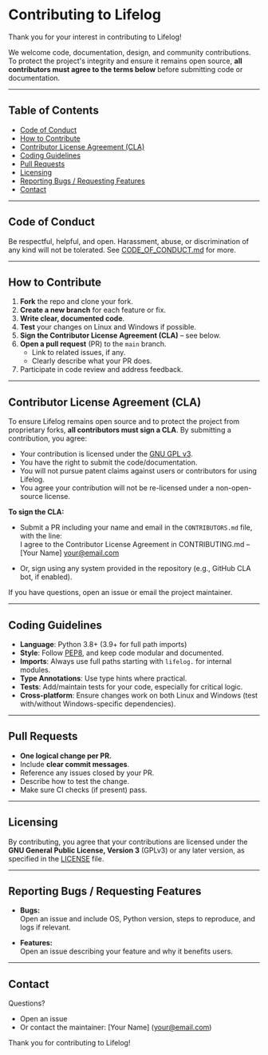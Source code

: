 # Contributing to Lifelog

Thank you for your interest in contributing to Lifelog!

We welcome code, documentation, design, and community contributions. To protect the project's integrity and ensure it remains open source, **all contributors must agree to the terms below** before submitting code or documentation.

---

## Table of Contents

- [Code of Conduct](#code-of-conduct)
- [How to Contribute](#how-to-contribute)
- [Contributor License Agreement (CLA)](#contributor-license-agreement-cla)
- [Coding Guidelines](#coding-guidelines)
- [Pull Requests](#pull-requests)
- [Licensing](#licensing)
- [Reporting Bugs / Requesting Features](#reporting-bugs--requesting-features)
- [Contact](#contact)

---

## Code of Conduct

Be respectful, helpful, and open. Harassment, abuse, or discrimination of any kind will not be tolerated. See [CODE_OF_CONDUCT.md](./CODE_OF_CONDUCT.md) for more.

---

## How to Contribute

1. **Fork** the repo and clone your fork.
2. **Create a new branch** for each feature or fix.
3. **Write clear, documented code**.
4. **Test** your changes on Linux and Windows if possible.
5. **Sign the Contributor License Agreement (CLA)** – see below.
6. **Open a pull request** (PR) to the `main` branch.  
   - Link to related issues, if any.
   - Clearly describe what your PR does.
7. Participate in code review and address feedback.

---

## Contributor License Agreement (CLA)

To ensure Lifelog remains open source and to protect the project from proprietary forks, **all contributors must sign a CLA**. By submitting a contribution, you agree:

- Your contribution is licensed under the [GNU GPL v3](./LICENSE).
- You have the right to submit the code/documentation.
- You will not pursue patent claims against users or contributors for using Lifelog.
- You agree your contribution will not be re-licensed under a non-open-source license.

**To sign the CLA:**

- Submit a PR including your name and email in the `CONTRIBUTORS.md` file, with the line:  
    I agree to the Contributor License Agreement in CONTRIBUTING.md – [Your Name] <your@email.com>

- Or, sign using any system provided in the repository (e.g., GitHub CLA bot, if enabled).

If you have questions, open an issue or email the project maintainer.

---

## Coding Guidelines

- **Language**: Python 3.8+ (3.9+ for full path imports)
- **Style**: Follow [PEP8](https://pep8.org/), and keep code modular and documented.
- **Imports**: Always use full paths starting with `lifelog.` for internal modules.
- **Type Annotations**: Use type hints where practical.
- **Tests**: Add/maintain tests for your code, especially for critical logic.
- **Cross-platform**: Ensure changes work on both Linux and Windows (test with/without Windows-specific dependencies).

---

## Pull Requests

- **One logical change per PR.**
- Include **clear commit messages**.
- Reference any issues closed by your PR.
- Describe how to test the change.
- Make sure CI checks (if present) pass.

---

## Licensing

By contributing, you agree that your contributions are licensed under the **GNU General Public License, Version 3** (GPLv3) or any later version, as specified in the [LICENSE](./LICENSE) file.

---

## Reporting Bugs / Requesting Features

- **Bugs:**  
Open an issue and include OS, Python version, steps to reproduce, and logs if relevant.

- **Features:**  
Open an issue describing your feature and why it benefits users.

---

## Contact

Questions?  

- Open an issue  
- Or contact the maintainer: [Your Name] (<your@email.com>)

Thank you for contributing to Lifelog!

